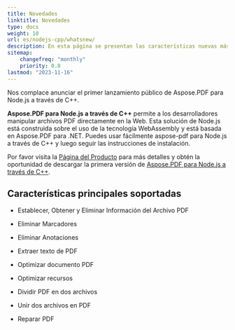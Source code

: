 ```yaml
---
title: Novedades 
linktitle: Novedades
type: docs
weight: 10
url: es/nodejs-cpp/whatsnew/
description: En esta página se presentan las características nuevas más populares en Aspose.PDF para Node.js a través de C++ que se han introducido en versiones recientes.
sitemap:
    changefreq: "monthly"
    priority: 0.8
lastmod: "2023-11-16"
---
```


Nos complace anunciar el primer lanzamiento público de Aspose.PDF para Node.js a través de C++.

**Aspose.PDF para Node.js a través de C++** permite a los desarrolladores manipular archivos PDF directamente en la Web. Esta solución de Node.js está construida sobre el uso de la tecnología WebAssembly y está basada en Aspose.PDF para .NET. Puedes usar fácilmente aspose-pdf para Node.js a través de C++ y luego seguir las instrucciones de instalación.

Por favor visita la [Página del Producto](https://products.aspose.com/pdf/nodejs-cpp/) para más detalles y obtén la oportunidad de descargar la primera versión de [Aspose.PDF para Node.js a través de C++]().

## **Características principales soportadas**

- Establecer, Obtener y Eliminar Información del Archivo PDF
- Eliminar Marcadores
- Eliminar Anotaciones

- Extraer texto de PDF
- Optimizar documento PDF
- Optimizar recursos
- Dividir PDF en dos archivos
- Unir dos archivos en PDF
- Reparar PDF